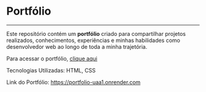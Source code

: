 # Portfólio 
---
Este repositório contém um **portfólio** criado para compartilhar projetos realizados, conhecimentos, experiências e minhas habilidades como desenvolvedor web ao longo de toda a minha trajetória.

Para acessar o portfólio, [clique aqui](https://portfolio-uaa1.onrender.com)

Tecnologias Utilizadas: HTML, CSS

Link do Portfólio: https://portfolio-uaa1.onrender.com

